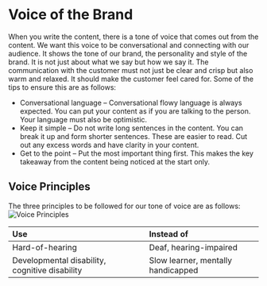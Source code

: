 # Voice of the Brand
When you write the content, there is a tone of voice that comes out from the content. We want this voice to be conversational and connecting with our audience. It shows the tone of our brand, the personality and style of the brand. It is not just about what we say but how we say it.
The communication with the customer must not just be clear and crisp but also warm and relaxed. It should make the customer feel cared for. Some of the tips to ensure this are as follows:
* Conversational language – Conversational flowy language is always expected. You can put your content as if you are talking to the person. Your language must also be optimistic.
* Keep it simple – Do not write long sentences in the content. You can break it up and form shorter sentences. These are easier to read. Cut out any excess words and have clarity in your content.
* Get to the point – Put the most important thing first. This makes the key takeaway from the content being noticed at the start only.

## Voice Principles
The three principles to be followed for our tone of voice are as follows:
![Voice Principles]( /_books/style-guide/images/voice.svg )

|Use|Instead of|
|:---|:---|
|Hard-of-hearing|Deaf, hearing-impaired|
|Developmental disability, cognitive disability|Slow learner, mentally handicapped|